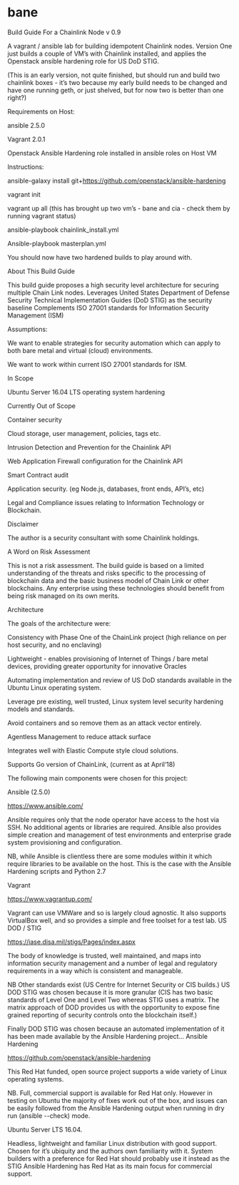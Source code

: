 # bane

Build Guide For a Chainlink Node v 0.9

A vagrant / ansible lab for building idempotent Chainlink nodes. Version One just builds a couple of VM’s with Chainlink installed, and applies the Openstack ansible hardening role for US DoD STIG. 

(This is an early version, not quite finished, but should run and build two chainlink boxes - it’s two because my early build needs to be changed and have one running geth, or just shelved, but for now two is better than one right?)




Requirements on Host:

ansible 2.5.0

Vagrant 2.0.1

Openstack Ansible Hardening role installed in ansible roles on Host VM




Instructions:


ansible-galaxy install git+https://github.com/openstack/ansible-hardening

vagrant init

vagrant up all 
(this has brought up two vm’s - bane and cia - check them by running vagrant status)

ansible-playbook chainlink_install.yml

Ansible-playbook masterplan.yml




You should now have two hardened builds to play around with.




About This Build Guide

This build guide proposes a high security level architecture for securing multiple Chain Link nodes.
Leverages United States Department of Defense Security Technical Implementation Guides (DoD STIG) as the security baseline
Complements ISO 27001 standards for Information Security Management (ISM) 




Assumptions:

We want to enable strategies for security automation which can apply to both bare metal and virtual (cloud) environments.

We want to work within current ISO 27001 standards for ISM.




In Scope

Ubuntu Server 16.04 LTS operating system hardening





Currently Out of Scope 

Container security

Cloud storage, user management, policies, tags etc. 

Intrusion Detection and Prevention for the Chainlink API

Web Application Firewall configuration for the Chainlink API

Smart Contract audit

Application security. (eg Node.js, databases, front ends, API’s, etc)

Legal and Compliance issues relating to Information Technology or Blockchain.




Disclaimer

The author is a security consultant with some Chainlink holdings. 




A Word on Risk Assessment

This is not a risk assessment. The build guide is based on a limited understanding of the threats and risks specific to the processing of blockchain data and the basic business model of Chain Link or other blockchains.
 Any enterprise using these technologies should benefit from being risk managed on its own merits.




Architecture

The goals of the architecture were:

Consistency with Phase One of the ChainLink project (high reliance on per host security, and no enclaving)

Lightweight - enables provisioning of Internet of Things / bare metal devices, providing greater opportunity for innovative Oracles

Automating implementation and review of US DoD standards available in the Ubuntu Linux operating system.

Leverage pre existing, well trusted, Linux system level security hardening models and standards.

Avoid containers and so remove them as an attack vector entirely.

Agentless Management to reduce attack surface

Integrates well with Elastic Compute style cloud solutions. 

Supports Go version of ChainLink, (current as at April‘18)


The following main components were chosen for this project:

Ansible (2.5.0)

https://www.ansible.com/ 

Ansible requires only that the node operator have access to the host via SSH. No additional agents or libraries are required. Ansible also provides simple creation and management of test environments and enterprise grade system provisioning and configuration.

NB, while Ansible is clientless there are some modules within it which require libraries to be available on the host. This is the case with the Ansible Hardening scripts and Python 2.7 

Vagrant 

https://www.vagrantup.com/ 

Vagrant can use VMWare and so is largely cloud agnostic. It also supports VirtualBox well, and so provides a simple and free toolset for a test lab.
US DOD / STIG

https://iase.disa.mil/stigs/Pages/index.aspx

The body of knowledge is trusted, well maintained, and maps into information security management and a number of legal and regulatory requirements in a way which is consistent and manageable. 

NB Other standards exist (US Centre for Internet Security or CIS builds.) US DOD STIG was chosen because it is more granular (CIS has two basic standards of Level One and Level Two whereas STIG uses a matrix. The matrix approach of DOD provides us with the opportunity to expose fine grained reporting of security controls onto the blockchain itself.)

Finally DOD STIG was chosen because an automated implementation of it has been made available by the Ansible Hardening project…
Ansible Hardening

https://github.com/openstack/ansible-hardening 

This Red Hat funded, open source project supports a wide variety of Linux operating systems.

NB. Full, commercial support is available for Red Hat only. However in testing on Ubuntu the majority of fixes work out of the box, and issues can be easily followed from the Ansible Hardening output when running in dry run (ansible --check) mode. 


Ubuntu Server LTS 16.04.

Headless, lightweight and familiar Linux distribution with good support. Chosen for it’s ubiquity and the authors own familiarity with it. System builders with a preference for Red Hat should probably use it instead as the STIG Ansible Hardening has Red Hat as its main focus for commercial support. 



